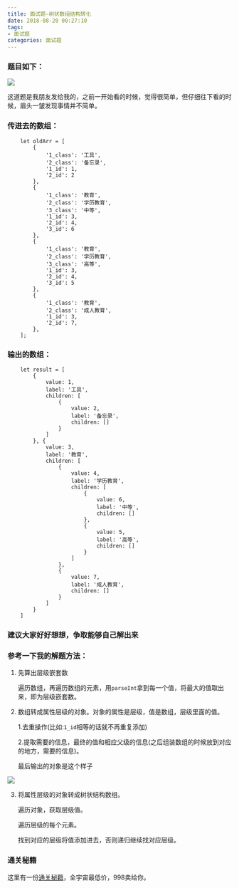 ```yaml
---
title: 面试题-树状数组结构转化
date: 2018-08-20 00:27:10
tags:
- 面试题
categories: 面试题
---
```


### 题目如下：

![](https://github.com/OBKoro1/articleImg_src/blob/master/weibo_img_move/undefined?raw=true?raw=true)

这道题是我朋友发给我的，之前一开始看的时候，觉得很简单，但仔细往下看的时候，眉头一皱发现事情并不简单。

### 传进去的数组：

        let oldArr = [
            {
                '1_class': '工具',
                '2_class': '备忘录',
                '1_id': 1,
                '2_id': 2
            },
            {
                '1_class': '教育',
                '2_class': '学历教育',
                '3_class': '中等',
                '1_id': 3,
                '2_id': 4,
                '3_id': 6
            },
            {
                '1_class': '教育',
                '2_class': '学历教育',
                '3_class': '高等',
                '1_id': 3,
                '2_id': 4,
                '3_id': 5
            },
            {
                '1_class': '教育',
                '2_class': '成人教育',
                '1_id': 3,
                '2_id': 7,
            },
        ];

### 输出的数组：

        let result = [
            {
                value: 1,
                label: '工具',
                children: [
                    {
                        value: 2,
                        label: '备忘录',
                        children: []
                    }
                ]
            }, {
                value: 3,
                label: '教育',
                children: [
                    {
                        value: 4,
                        label: '学历教育',
                        children: [
                            {
                                value: 6,
                                label: '中等',
                                children: []
                            },
                            {
                                value: 5,
                                label: '高等',
                                children: []
                            }
                        ]
                    },
                    {
                        value: 7,
                        label: '成人教育',
                        children: []
                    }
                ]
            }
        ]

### 建议大家好好想想，争取能够自己解出来

### 参考一下我的解题方法：

1. 先算出层级嵌套数

    遍历数组，再遍历数组的元素，用`parseInt`拿到每一个值，将最大的值取出来，即为层级嵌套数。
    
2. 数组转成属性层级的对象。对象的属性是层级，值是数组，层级里面的值。
    
    1.去重操作(比如:`1_id`相等的话就不再重复添加)
    
    2.提取需要的信息，最终的值和相应父级的信息(之后组装数组的时候放到对应的地方，需要的信息)。
    
    最后输出的对象是这个样子

![](https://github.com/OBKoro1/articleImg_src/blob/master/weibo_img_move/undefined?raw=true?raw=true)

3. 将属性层级的对象转成树状结构数组。

    遍历对象，获取层级值。
    
    遍历层级的每个元素。
    
    找到对应的层级将值添加进去，否则递归继续找对应层级。

### 通关秘籍

这里有一份[通关秘籍](https://github.com/OBKoro1/simpleDemo/blob/b62f8ae98d345c287bea9b5622504fdbae626102/interviewQuestion/treeArr.html)，全宇宙最低价，998卖给你。
